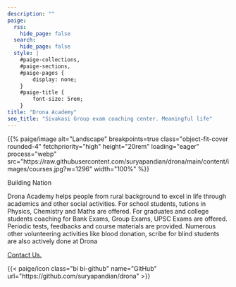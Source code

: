 ```yaml
---
description: ""
paige:
  rss:
    hide_page: false
  search:
    hide_page: false
  style: |
    #paige-collections,
    #paige-sections,
    #paige-pages {
        display: none;
    }
    #paige-title {
        font-size: 5rem;
    }
title: "Drona Academy"
seo_title: "Sivakasi Group exam coaching center. Meaningful life"
---
```


<p>{{% paige/image alt="Landscape" breakpoints=true class="object-fit-cover rounded-4" fetchpriority="high" height="20rem" loading="eager" process="webp" src="https://raw.githubusercontent.com/suryapandian/drona/main/content/images/courses.jpg?w=1296" width="100%" %}}</p>

<p class="display-5 fw-bold h2 text-center">Building Nation</p>

<div class="container-fluid">
    <div class="justify-content-center row">
        <div class="col col-auto col-lg-7 px-0">
            <p class="lead text-center">Drona Academy helps people from rural background to excel in life through academics and other social activities. For school students, tutions in Physics, Chemistry and Maths are offered. For graduates and college students coaching for Bank Exams, Group Exams, UPSC Exams are offered. Periodic tests, feedbacks and course materials are provided. Numerous other volunteering activities like blood donation, scribe for blind students are also actively done at Drona </p>
        </div>
    </div>
</div>

<p class="text-center">
    <a class="lead" href="/contact_us">Contact Us.</a>
</p>

<div class="column-gap-3 d-flex display-6 justify-content-center mb-3">
    {{< paige/icon class="bi bi-github" name="GitHub" url="https://github.com/suryapandian/drona" >}}
</div>
